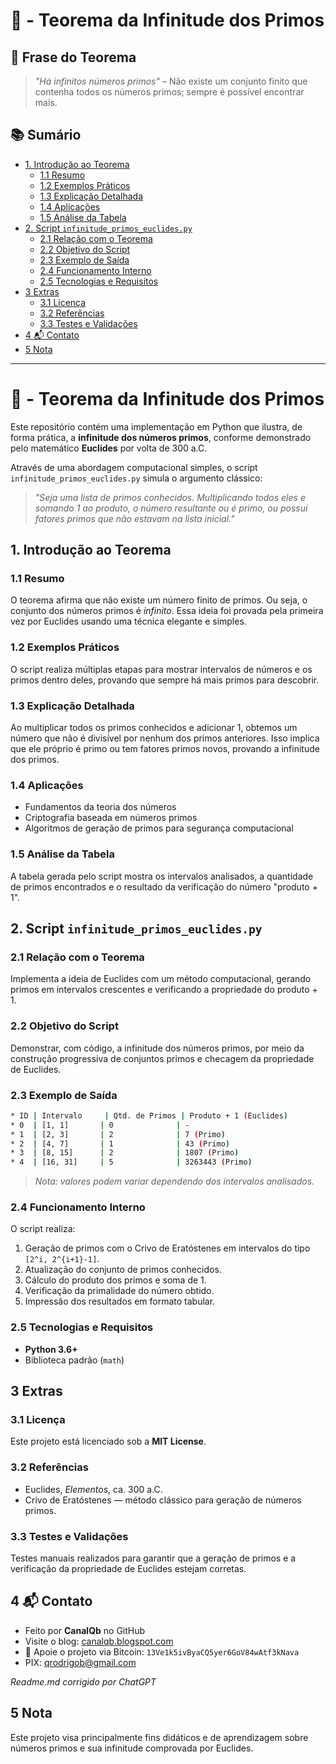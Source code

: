 # 🔢 - Teorema da Infinitude dos Primos

## 🧾 Frase do Teorema

> *"Há infinitos números primos"* – Não existe um conjunto finito que contenha todos os números primos; sempre é possível encontrar mais.

## 📚 Sumário

* [1. Introdução ao Teorema](#1-introdução-ao-teorema)
  * [1.1 Resumo](#11-resumo)
  * [1.2 Exemplos Práticos](#12-exemplos-práticos)
  * [1.3 Explicação Detalhada](#13-explicação-detalhada)
  * [1.4 Aplicações](#14-aplicações)
  * [1.5 Análise da Tabela](#15-análise-da-tabela)
* [2. Script `infinitude_primos_euclides.py`](#2-script-infinitude_primos_euclidespy)
  * [2.1 Relação com o Teorema](#21-relação-com-o-teorema)
  * [2.2 Objetivo do Script](#22-objetivo-do-script)
  * [2.3 Exemplo de Saída](#23-exemplo-de-saída)
  * [2.4 Funcionamento Interno](#24-funcionamento-interno)
  * [2.5 Tecnologias e Requisitos](#25-tecnologias-e-requisitos)
* [3 Extras](#3-extras)
  * [3.1 Licença](#31-licença)
  * [3.2 Referências](#32-referencias)
  * [3.3 Testes e Validações](#33-testes-e-validações)
* [4 📬 Contato](#4-📬-contato)
* [5 Nota](#5-nota)

---

# 🔢 - Teorema da Infinitude dos Primos

Este repositório contém uma implementação em Python que ilustra, de forma prática, a **infinitude dos números primos**, conforme demonstrado pelo matemático **Euclides** por volta de 300 a.C.

Através de uma abordagem computacional simples, o script `infinitude_primos_euclides.py` simula o argumento clássico:  
> *"Seja uma lista de primos conhecidos. Multiplicando todos eles e somando 1 ao produto, o número resultante ou é primo, ou possui fatores primos que não estavam na lista inicial."*

## 1. Introdução ao Teorema

### 1.1 Resumo

O teorema afirma que não existe um número finito de primos. Ou seja, o conjunto dos números primos é *infinito*. Essa ideia foi provada pela primeira vez por Euclides usando uma técnica elegante e simples.

### 1.2 Exemplos Práticos

O script realiza múltiplas etapas para mostrar intervalos de números e os primos dentro deles, provando que sempre há mais primos para descobrir.

### 1.3 Explicação Detalhada

Ao multiplicar todos os primos conhecidos e adicionar 1, obtemos um número que não é divisível por nenhum dos primos anteriores. Isso implica que ele próprio é primo ou tem fatores primos novos, provando a infinitude dos primos.

### 1.4 Aplicações

- Fundamentos da teoria dos números
- Criptografia baseada em números primos
- Algoritmos de geração de primos para segurança computacional

### 1.5 Análise da Tabela

A tabela gerada pelo script mostra os intervalos analisados, a quantidade de primos encontrados e o resultado da verificação do número "produto + 1".

## 2. Script `infinitude_primos_euclides.py`

### 2.1 Relação com o Teorema

Implementa a ideia de Euclides com um método computacional, gerando primos em intervalos crescentes e verificando a propriedade do produto + 1.

### 2.2 Objetivo do Script

Demonstrar, com código, a infinitude dos números primos, por meio da construção progressiva de conjuntos primos e checagem da propriedade de Euclides.

### 2.3 Exemplo de Saída

```bash
* ID | Intervalo     | Qtd. de Primos | Produto + 1 (Euclides)
* 0  | [1, 1]       | 0              | -
* 1  | [2, 3]       | 2              | 7 (Primo)
* 2  | [4, 7]       | 1              | 43 (Primo)
* 3  | [8, 15]      | 2              | 1807 (Primo)
* 4  | [16, 31]     | 5              | 3263443 (Primo)
````

> *Nota: valores podem variar dependendo dos intervalos analisados.*

### 2.4 Funcionamento Interno

O script realiza:

1. Geração de primos com o Crivo de Eratóstenes em intervalos do tipo `[2^i, 2^{i+1}-1]`.
2. Atualização do conjunto de primos conhecidos.
3. Cálculo do produto dos primos e soma de 1.
4. Verificação da primalidade do número obtido.
5. Impressão dos resultados em formato tabular.

### 2.5 Tecnologias e Requisitos

* **Python 3.6+**
* Biblioteca padrão (`math`)

## 3 Extras

### 3.1 Licença

Este projeto está licenciado sob a **MIT License**.

### 3.2 Referências

* Euclides, *Elementos*, ca. 300 a.C.
* Crivo de Eratóstenes — método clássico para geração de números primos.

### 3.3 Testes e Validações

Testes manuais realizados para garantir que a geração de primos e a verificação da propriedade de Euclides estejam corretas.

## 4 📬 Contato

* Feito por **CanalQb** no GitHub
* Visite o blog: [canalqb.blogspot.com](https://canalqb.blogspot.com)
* 💸 Apoie o projeto via Bitcoin: `13Ve1k5ivByaCQ5yer6GoV84wAtf3kNava`
* PIX: [qrodrigob@gmail.com](mailto:qrodrigob@gmail.com)

*Readme.md corrigido por ChatGPT*

## 5 Nota

Este projeto visa principalmente fins didáticos e de aprendizagem sobre números primos e sua infinitude comprovada por Euclides.
 
